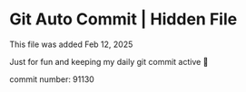 # Git Auto Commit | Hidden File

This file was added Feb 12, 2025

Just for fun and keeping my daily git commit active 🤪

commit number: 91130
